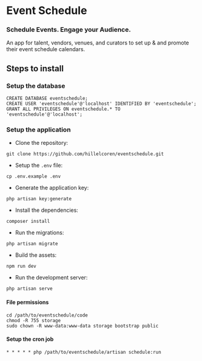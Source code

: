 # Event Schedule

### Schedule Events. Engage your Audience.

An app for talent, vendors, venues, and curators to set up & and promote their event schedule calendars.

## Steps to install

### Setup the database

```
CREATE DATABASE eventschedule;
CREATE USER 'eventschedule'@'localhost' IDENTIFIED BY 'eventschedule';
GRANT ALL PRIVILEGES ON eventschedule.* TO 'eventschedule'@'localhost';
```

### Setup the application

* Clone the repository: 

```
git clone https://github.com/hillelcoren/eventschedule.git
```

* Setup the `.env` file: 

```
cp .env.example .env
```

* Generate the application key: 

```
php artisan key:generate
```

* Install the dependencies: 

```
composer install
```

* Run the migrations: 

```
php artisan migrate
```

* Build the assets: 

```
npm run dev
```

* Run the development server: 

```
php artisan serve
```

#### File permissions

```
cd /path/to/eventschedule/code
chmod -R 755 storage
sudo chown -R www-data:www-data storage bootstrap public
```

#### Setup the cron job

```
* * * * * php /path/to/eventschedule/artisan schedule:run
```
